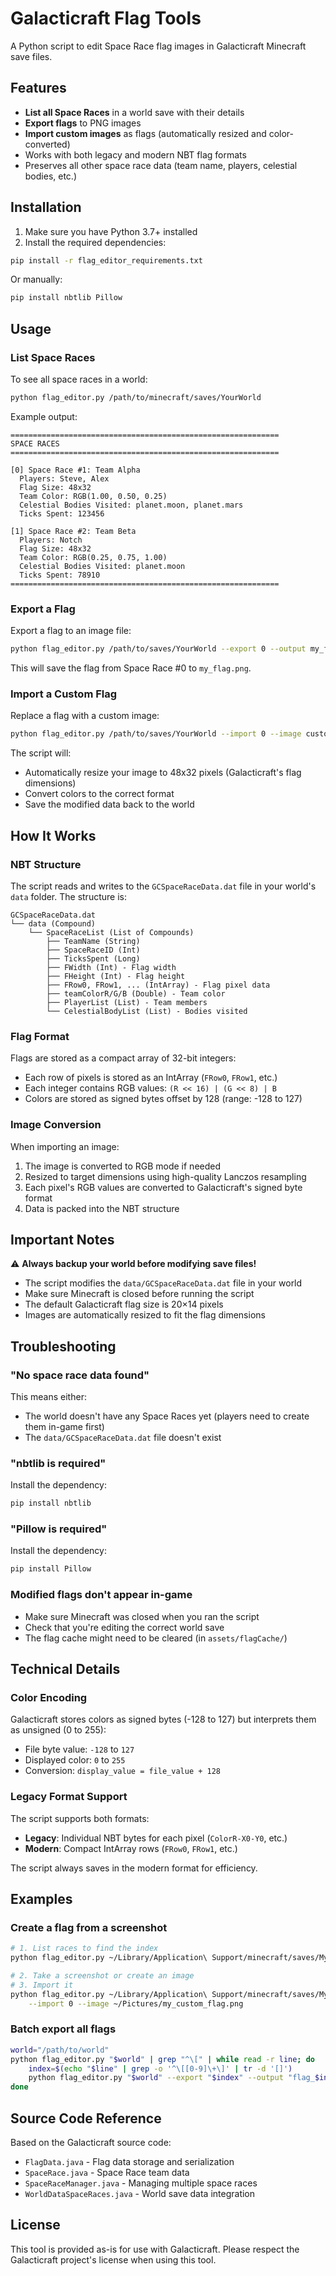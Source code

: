 # Galacticraft Flag Tools

A Python script to edit Space Race flag images in Galacticraft Minecraft save files.

## Features

- **List all Space Races** in a world save with their details
- **Export flags** to PNG images
- **Import custom images** as flags (automatically resized and color-converted)
- Works with both legacy and modern NBT flag formats
- Preserves all other space race data (team name, players, celestial bodies, etc.)

## Installation

1. Make sure you have Python 3.7+ installed
2. Install the required dependencies:

```bash
pip install -r flag_editor_requirements.txt
```

Or manually:

```bash
pip install nbtlib Pillow
```

## Usage

### List Space Races

To see all space races in a world:

```bash
python flag_editor.py /path/to/minecraft/saves/YourWorld
```

Example output:
```
============================================================
SPACE RACES
============================================================

[0] Space Race #1: Team Alpha
  Players: Steve, Alex
  Flag Size: 48x32
  Team Color: RGB(1.00, 0.50, 0.25)
  Celestial Bodies Visited: planet.moon, planet.mars
  Ticks Spent: 123456

[1] Space Race #2: Team Beta
  Players: Notch
  Flag Size: 48x32
  Team Color: RGB(0.25, 0.75, 1.00)
  Celestial Bodies Visited: planet.moon
  Ticks Spent: 78910
============================================================
```

### Export a Flag

Export a flag to an image file:

```bash
python flag_editor.py /path/to/saves/YourWorld --export 0 --output my_flag.png
```

This will save the flag from Space Race #0 to `my_flag.png`.

### Import a Custom Flag

Replace a flag with a custom image:

```bash
python flag_editor.py /path/to/saves/YourWorld --import 0 --image custom_flag.png
```

The script will:
- Automatically resize your image to 48x32 pixels (Galacticraft's flag dimensions)
- Convert colors to the correct format
- Save the modified data back to the world

## How It Works

### NBT Structure

The script reads and writes to the `GCSpaceRaceData.dat` file in your world's `data` folder. The structure is:

```
GCSpaceRaceData.dat
└── data (Compound)
    └── SpaceRaceList (List of Compounds)
        ├── TeamName (String)
        ├── SpaceRaceID (Int)
        ├── TicksSpent (Long)
        ├── FWidth (Int) - Flag width
        ├── FHeight (Int) - Flag height
        ├── FRow0, FRow1, ... (IntArray) - Flag pixel data
        ├── teamColorR/G/B (Double) - Team color
        ├── PlayerList (List) - Team members
        └── CelestialBodyList (List) - Bodies visited
```

### Flag Format

Flags are stored as a compact array of 32-bit integers:
- Each row of pixels is stored as an IntArray (`FRow0`, `FRow1`, etc.)
- Each integer contains RGB values: `(R << 16) | (G << 8) | B`
- Colors are stored as signed bytes offset by 128 (range: -128 to 127)

### Image Conversion

When importing an image:
1. The image is converted to RGB mode if needed
2. Resized to target dimensions using high-quality Lanczos resampling
3. Each pixel's RGB values are converted to Galacticraft's signed byte format
4. Data is packed into the NBT structure

## Important Notes

⚠️ **Always backup your world before modifying save files!**

- The script modifies the `data/GCSpaceRaceData.dat` file in your world
- Make sure Minecraft is closed before running the script
- The default Galacticraft flag size is 20×14 pixels
- Images are automatically resized to fit the flag dimensions

## Troubleshooting

### "No space race data found"

This means either:
- The world doesn't have any Space Races yet (players need to create them in-game first)
- The `data/GCSpaceRaceData.dat` file doesn't exist

### "nbtlib is required"

Install the dependency:
```bash
pip install nbtlib
```

### "Pillow is required"

Install the dependency:
```bash
pip install Pillow
```

### Modified flags don't appear in-game

- Make sure Minecraft was closed when you ran the script
- Check that you're editing the correct world save
- The flag cache might need to be cleared (in `assets/flagCache/`)

## Technical Details

### Color Encoding

Galacticraft stores colors as signed bytes (-128 to 127) but interprets them as unsigned (0 to 255):
- File byte value: `-128` to `127`
- Displayed color: `0` to `255`
- Conversion: `display_value = file_value + 128`

### Legacy Format Support

The script supports both formats:
- **Legacy**: Individual NBT bytes for each pixel (`ColorR-X0-Y0`, etc.)
- **Modern**: Compact IntArray rows (`FRow0`, `FRow1`, etc.)

The script always saves in the modern format for efficiency.

## Examples

### Create a flag from a screenshot

```bash
# 1. List races to find the index
python flag_editor.py ~/Library/Application\ Support/minecraft/saves/MyWorld

# 2. Take a screenshot or create an image
# 3. Import it
python flag_editor.py ~/Library/Application\ Support/minecraft/saves/MyWorld \
    --import 0 --image ~/Pictures/my_custom_flag.png
```

### Batch export all flags

```bash
world="/path/to/world"
python flag_editor.py "$world" | grep "^\[" | while read -r line; do
    index=$(echo "$line" | grep -o '^\[[0-9]\+\]' | tr -d '[]')
    python flag_editor.py "$world" --export "$index" --output "flag_$index.png"
done
```

## Source Code Reference

Based on the Galacticraft source code:
- `FlagData.java` - Flag data storage and serialization
- `SpaceRace.java` - Space Race team data
- `SpaceRaceManager.java` - Managing multiple space races
- `WorldDataSpaceRaces.java` - World save data integration

## License

This tool is provided as-is for use with Galacticraft. Please respect the Galacticraft project's license when using this tool.
